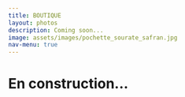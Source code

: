 ```yaml
---
title: BOUTIQUE
layout: photos 
description: Coming soon...
image: assets/images/pochette_sourate_safran.jpg 
nav-menu: true
---
```



# En construction...
